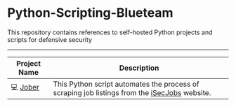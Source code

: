 # Python-Scripting-Blueteam
This repository contains references to self-hosted Python projects and scripts for defensive security

-------------------------------------------------------------------------------------------------------------------------------------------------------------------------------------------------
Project Name | Description 
--------------------------|----------------------------------------------------------------------------------------------------------------------------------------------------------------------
💻 [Jober](https://github.com/cqawam/Jober) | This Python script automates the process of scraping job listings from the [iSecJobs](https://isecjobs.com/) website. 
